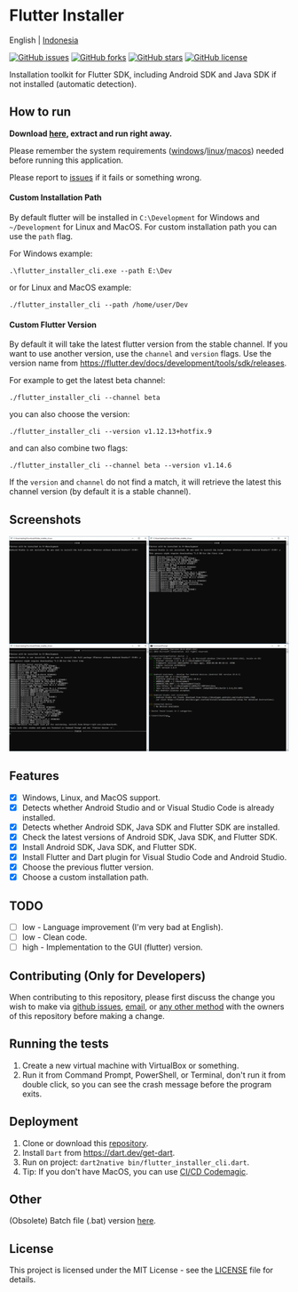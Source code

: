 # Flutter Installer

English | [Indonesia](README.md)

[![GitHub issues](https://img.shields.io/github/issues/daffaalam/flutter_installer_cli)](https://github.com/daffaalam/flutter_installer_cli/issues)
[![GitHub forks](https://img.shields.io/github/forks/daffaalam/flutter_installer_cli)](https://github.com/daffaalam/flutter_installer_cli/network)
[![GitHub stars](https://img.shields.io/github/stars/daffaalam/flutter_installer_cli)](https://github.com/daffaalam/flutter_installer_cli/stargazers)
[![GitHub license](https://img.shields.io/github/license/daffaalam/flutter_installer_cli)](https://github.com/daffaalam/flutter_installer_cli/blob/master/LICENSE)

Installation toolkit for Flutter SDK, including Android SDK and Java SDK if not installed (automatic detection).

## How to run

**Download [here](https://github.com/daffaalam/flutter_installer_cli/releases/latest), extract and run right away.**

Please remember the system requirements ([windows](https://flutter.dev/docs/get-started/install/windows#system-requirements)/[linux](https://flutter.dev/docs/get-started/install/linux#system-requirement)/[macos](https://flutter.dev/docs/get-started/install/macos#system-requirement)) needed before running this application.

Please report to [issues](https://github.com/daffaalam/flutter_installer_cli/issues) if it fails or something wrong.

#### Custom Installation Path

By default flutter will be installed in `C:\Development` for Windows and `~/Development` for Linux and MacOS. For custom installation path you can use the `path` flag.

For Windows example:
```
.\flutter_installer_cli.exe --path E:\Dev
```
or for Linux and MacOS example:
```
./flutter_installer_cli --path /home/user/Dev
```

#### Custom Flutter Version

By default it will take the latest flutter version from the stable channel. If you want to use another version, use the `channel` and `version` flags. Use the version name from https://flutter.dev/docs/development/tools/sdk/releases.

For example to get the latest beta channel:
```
./flutter_installer_cli --channel beta
```
you can also choose the version:
```
./flutter_installer_cli --version v1.12.13+hotfix.9
```
and can also combine two flags:
```
./flutter_installer_cli --channel beta --version v1.14.6
```

If the `version` and `channel` do not find a match, it will retrieve the latest this channel version (by default it is a stable channel).

## Screenshots

![screenshot](screenshots/screenshot.png)

## Features

- [x] Windows, Linux, and MacOS support.
- [x] Detects whether Android Studio and or Visual Studio Code is already installed.
- [x] Detects whether Android SDK, Java SDK and Flutter SDK are installed.
- [x] Check the latest versions of Android SDK, Java SDK, and Flutter SDK.
- [x] Install Android SDK, Java SDK, and Flutter SDK.
- [x] Install Flutter and Dart plugin for Visual Studio Code and Android Studio.
- [x] Choose the previous flutter version.
- [x] Choose a custom installation path.

## TODO

- [ ] low - Language improvement (I'm very bad at English).
- [ ] low - Clean code.
- [ ] high - Implementation to the GUI (flutter) version.

## Contributing (Only for Developers)

When contributing to this repository, please first discuss the change you wish to make via [github issues](https://github.com/daffaalam/flutter_installer_cli/issues), [email](mailto:daffaalam@gmail.com), or [any other method](https://daffaalam.com/profile) with the owners of this repository before making a change.

## Running the tests

1. Create a new virtual machine with VirtualBox or something.
2. Run it from Command Prompt, PowerShell, or Terminal, don't run it from double click, so you can see the crash message before the program exits.

## Deployment

1. Clone or download this [repository](https://github.com/daffaalam/flutter_installer_cli).
2. Install `Dart` from https://dart.dev/get-dart.
3. Run on project: `dart2native bin/flutter_installer_cli.dart`.
4. Tip: If you don't have MacOS, you can use [CI/CD Codemagic](https://codemagic.io/).

## Other

(Obsolete) Batch file (.bat) version [here](https://github.com/daffaalam/flutter-installer).

## License

This project is licensed under the MIT License - see the [LICENSE](LICENSE) file for details.
